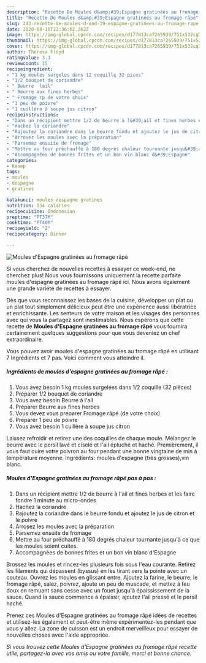 ```yaml
---
description: "Recette De Moules d&amp;#39;Espagne gratinées au fromage râpé"
title: "Recette De Moules d&amp;#39;Espagne gratinées au fromage râpé"
slug: 243-recette-de-moules-d-and-39-espagne-gratinees-au-fromage-rape
date: 2020-08-16T22:36:02.362Z
image: https://img-global.cpcdn.com/recipes/d177813ca7265939/751x532cq70/moules-despagne-gratinees-au-fromage-rape-photo-principale-de-la-recette.jpg
thumbnail: https://img-global.cpcdn.com/recipes/d177813ca7265939/751x532cq70/moules-despagne-gratinees-au-fromage-rape-photo-principale-de-la-recette.jpg
cover: https://img-global.cpcdn.com/recipes/d177813ca7265939/751x532cq70/moules-despagne-gratinees-au-fromage-rape-photo-principale-de-la-recette.jpg
author: Theresa Floyd
ratingvalue: 3.3
reviewcount: 15
recipeingredient:
- "1 kg moules surgeles dans 12 coquille 32 pices"
- "1/2 bouquet de coriandre"
- " Beurre  lail"
- " Beurre aux fines herbes"
- " Fromage rp de votre choix"
- "1 peu de poivre"
- "1 cuillère à soupe jus citron"
recipeinstructions:
- "Dans un récipient mettre 1/2 de beurre à l&#39;ail et fines herbes et les faire fondre 1 minute au micro-ondes"
- "Hachez la coriandre"
- "Rajoutez la coriandre dans le beurre fondu et ajoutez le jus de citron et le poivre"
- "Arrosez les moules avec la préparation"
- "Parsemez ensuite de fromage"
- "Mettre au four préchauffé à 180 degrés chaleur tournante jusqu&#39;à ce que les moules soient cuites."
- "Accompagnées de bonnes frites et un bon vin blanc d&#39;Espagne"
categories:
- Resep
tags:
- moules
- despagne
- gratines

katakunci: moules despagne gratines 
nutrition: 134 calories
recipecuisine: Indonesian
preptime: "PT37M"
cooktime: "PT40M"
recipeyield: "2"
recipecategory: Dinner

---
```



![Moules d&#39;Espagne gratinées au fromage râpé](https://img-global.cpcdn.com/recipes/d177813ca7265939/751x532cq70/moules-despagne-gratinees-au-fromage-rape-photo-principale-de-la-recette.jpg)

Si vous cherchez de nouvelles recettes à essayer ce week-end, ne cherchez plus! Nous vous fournissons uniquement la recette parfaite moules d&#39;espagne gratinées au fromage râpé ici. Nous avons également une grande variété de recettes à essayer.

Dès que vous reconnaissez les bases de la cuisine, développer un plat ou un plat tout simplement délicieux peut être une expérience aussi libératrice et enrichissante. Les senteurs de votre maison et les visages des personnes avec qui vous la partagez sont inestimables. Nous espérons que cette recette de <strong> Moules d&#39;Espagne gratinées au fromage râpé </strong> vous fournira certainement quelques suggestions pour que vous deveniez un chef extraordinaire.

<!--inarticleads1-->

Vous pouvez avoir moules d&#39;espagne gratinées au fromage râpé en utilisant 7 Ingrédients et 7 pas. Voici comment vous atteindre il.

##### Ingrédients de moules d&#39;espagne gratinées au fromage râpé :

1. Vous avez besoin 1 kg moules surgelées dans 1/2 coquille (32 pièces)
1. Préparer 1/2 bouquet de coriandre
1. Vous avez besoin  Beurre à l&#39;ail
1. Préparer  Beurre aux fines herbes
1. Vous devez vous préparer  Fromage râpé (de votre choix)
1. Préparer 1 peu de poivre
1. Vous avez besoin 1 cuillère à soupe jus citron


Laissez refroidir et retirez une des coquilles de chaque moule. Mélangez le beurre avec le persil lavé et ciselé et l&#39;ail épluché et haché. Premièrement, il vous faut cuire votre poivron au four pendant une bonne vingtaine de min à température moyenne. Ingrédients: moules d&#39;espagne (très grosses),vin blanc. 

<!--inarticleads2-->

##### Moules d&#39;Espagne gratinées au fromage râpé pas à pas :

1. Dans un récipient mettre 1/2 de beurre à l&#39;ail et fines herbes et les faire fondre 1 minute au micro-ondes
1. Hachez la coriandre
1. Rajoutez la coriandre dans le beurre fondu et ajoutez le jus de citron et le poivre
1. Arrosez les moules avec la préparation
1. Parsemez ensuite de fromage
1. Mettre au four préchauffé à 180 degrés chaleur tournante jusqu&#39;à ce que les moules soient cuites.
1. Accompagnées de bonnes frites et un bon vin blanc d&#39;Espagne


Brossez les moules et rincez-les plusieurs fois sous l&#39;eau courante. Retirez les filaments qui dépassent (byssus) en les tirant vers la pointe avec un couteau. Ouvrez les moules en glissant entre. Ajoutez la farine, le beurre, le fromage râpé, salez, poivrez, ajoute un peu de muscade, et mettez à feu doux en remuant sans cesse avec un fouet jusqu&#39;à épaississement de la sauce. Quand la sauce commence à épaissir, ajoutez l&#39;ail pressé et le persil haché. 

<!--inarticleads1-->

<p>
Prenez ces Moules d&#39;Espagne gratinées au fromage râpé idées de recettes et utilisez-les également et peut-être même expérimentez-les pendant que vous y allez. La zone de cuisson est un endroit merveilleux pour essayer de nouvelles choses avec l'aide appropriée.
</p>

<p>
<i>Si vous trouvez cette Moules d&#39;Espagne gratinées au fromage râpé recette utile, partagez-la avec vos amis ou votre famille, merci et bonne chance.</i>
</p>
